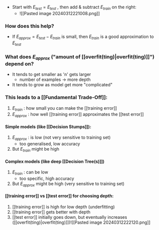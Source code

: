 - Start with $E_{test} = E_{test}$ , then add & subtract $E_{train}$ on the right:
	- ![[Pasted image 20240312221008.png]]
### How does this help?
- If $E_{approx} = E_{test}-E_{train}$ is small, then $E_{train}$ is a good approximation to $E_{test}$

### What does $E_{approx}$ ("amount of [[overfit(ting)|overfit(ting)]]") depend on?
- It tends to get smaller as 'n' gets larger
	- number of examples $\rightarrow$ more depth
- It tends to grow as model get more "complicated"

### This leads to a [[Fundamental Trade-Off]]:
1. $E_{train}$ : how small you can make the [[training error]] 
2. $E_{approx}$ : how well [[training error]] approximates the [[test error]]
#### Simple models (like [[Decision Stumps]]):
1. $E_{approx}$ : is low (not very sensitive to training set)
	- too generalised, low accuracy
2. But $E_{train}$ might be high
#### Complex models (like deep [[Decision Tree(s)]])
1. $E_{train}$ : can be low
	- too specific, high accuracy
2. But $E_{approx}$ might be high (very sensitive to training set)

#### [[training error]] vs [[test error]] for choosing depth:
1. [[training error]] is high for low depth (underfitting)
2. [[training error]] gets better with depth
3. [[test error]] initially goes down, but eventually increases ([[overfit(ting)|overfit(ting)]])![[Pasted image 20240312222120.png]]